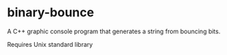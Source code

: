 # binary-bounce
A C++ graphic console program that generates a string from bouncing bits.

Requires Unix standard library